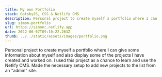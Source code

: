 ```yaml
---
title: My own Portfolio
stack: GatsbyJS, CSS & Netlify CMS
description: Personal project to create myself a portfolio where I can give some information about myself and also display some of the projects I have created and worked on. I used this project as a chance to learn and use the Netlify CMS. Made the necessary setup to add new projects to the list from an "admin" site.
slug: simon-portfolio
url: https://simonc.netlify.app
date: 2022-06-07T09:10:22.263Z
thumb: ../../static/assets/images/portfolio.png
---
```


Personal project to create myself a portfolio where I can give some information about myself and also display some of the projects I have created and worked on. I used this project as a chance to learn and use the Netlify CMS. Made the necessary setup to add new projects to the list from an "admin" site.
